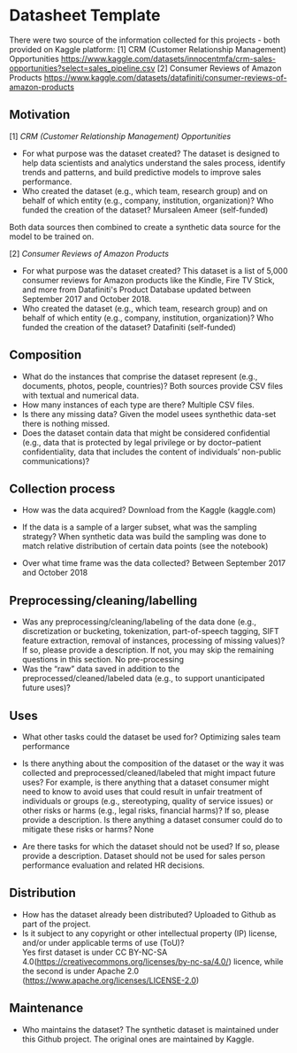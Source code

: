 # Datasheet Template

There were two source of the information collected for this projects - both provided on Kaggle platform:
[1] CRM (Customer Relationship Management) Opportunities
https://www.kaggle.com/datasets/innocentmfa/crm-sales-opportunities?select=sales_pipeline.csv
[2] Consumer Reviews of Amazon Products
https://www.kaggle.com/datasets/datafiniti/consumer-reviews-of-amazon-products

## Motivation
[1] *CRM (Customer Relationship Management) Opportunities*
- For what purpose was the dataset created?
The dataset is designed to help data scientists and analytics understand the sales process, identify trends and patterns, and build predictive models to improve sales performance.
- Who created the dataset (e.g., which team, research group) and on behalf of which entity (e.g., company, institution, organization)? Who funded the creation of the dataset?
Mursaleen Ameer (self-funded)

Both data sources then combined to create a synthetic data source for the model to be trained on.

[2] *Consumer Reviews of Amazon Products*
- For what purpose was the dataset created?
This dataset is a list of 5,000 consumer reviews for Amazon products like the Kindle, Fire TV Stick, and more from Datafiniti's Product Database updated between September 2017 and October 2018.
- Who created the dataset (e.g., which team, research group) and on behalf of which entity (e.g., company, institution, organization)? Who funded the creation of the dataset?
Datafiniti (self-funded)
 
## Composition

- What do the instances that comprise the dataset represent (e.g., documents, photos, people, countries)?
Both sources provide CSV files with textual and numerical data. 
- How many instances of each type are there?
Multiple CSV files.
- Is there any missing data?
Given the model usees synthethic data-set there is nothing missed.
- Does the dataset contain data that might be considered confidential (e.g., data that is protected by legal privilege or by    doctor–patient confidentiality, data that includes the content of individuals’ non-public communications)?

## Collection process

- How was the data acquired?
Download from the Kaggle (kaggle.com)

- If the data is a sample of a larger subset, what was the sampling strategy?
When synthetic data was build the sampling was done to match relative distribution of certain data points (see the notebook)
  
- Over what time frame was the data collected?
Between September 2017 and October 2018


## Preprocessing/cleaning/labelling

- Was any preprocessing/cleaning/labeling of the data done (e.g., discretization or bucketing, tokenization, part-of-speech tagging, SIFT feature extraction, removal of instances, processing of missing values)? If so, please provide a description. If not, you may skip the remaining questions in this section.
No pre-processing
- Was the “raw” data saved in addition to the preprocessed/cleaned/labeled data (e.g., to support unanticipated future uses)? 
 
## Uses

- What other tasks could the dataset be used for?
Optimizing sales team performance

- Is there anything about the composition of the dataset or the way it was collected and preprocessed/cleaned/labeled that might impact future uses? For example, is there anything that a dataset consumer might need to know to avoid uses that could result in unfair treatment of individuals or groups (e.g., stereotyping, quality of service issues) or other risks or harms (e.g., legal risks, financial harms)? If so, please provide a description. Is there anything a dataset consumer could do to mitigate these risks or harms?
None

- Are there tasks for which the dataset should not be used? If so, please provide a description.
Dataset should not be used for sales person performance evaluation and related HR decisions.

## Distribution

- How has the dataset already been distributed?
Uploaded to Github as part of the project. 
- Is it subject to any copyright or other intellectual property (IP) license, and/or under applicable terms of use (ToU)?  
Yes first dataset is under CC BY-NC-SA 4.0(https://creativecommons.org/licenses/by-nc-sa/4.0/) licence, while the second is under Apache 2.0 (https://www.apache.org/licenses/LICENSE-2.0)
## Maintenance

- Who maintains the dataset?
The synthetic dataset is maintained under this Github project. The original ones are maintained by Kaggle.
